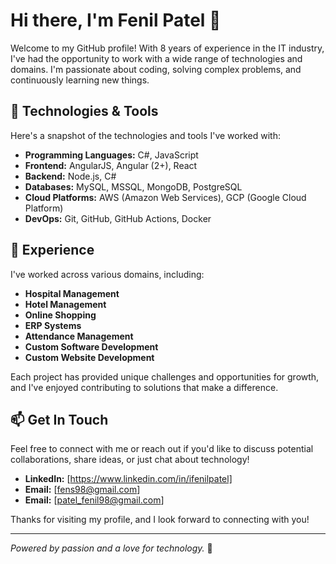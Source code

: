 # Hi there, I'm Fenil Patel 👋

Welcome to my GitHub profile! With 8 years of experience in the IT industry, I've had the opportunity to work with a wide range of technologies and domains. I'm passionate about coding, solving complex problems, and continuously learning new things.

## 🚀 Technologies & Tools

Here's a snapshot of the technologies and tools I've worked with:

- **Programming Languages:** C#, JavaScript
- **Frontend:** AngularJS, Angular (2+), React
- **Backend:** Node.js, C#
- **Databases:** MySQL, MSSQL, MongoDB, PostgreSQL
- **Cloud Platforms:** AWS (Amazon Web Services), GCP (Google Cloud Platform)
- **DevOps:** Git, GitHub, GitHub Actions, Docker

## 💼 Experience

I've worked across various domains, including:

- **Hospital Management**
- **Hotel Management**
- **Online Shopping**
- **ERP Systems**
- **Attendance Management**
- **Custom Software Development**
- **Custom Website Development**

Each project has provided unique challenges and opportunities for growth, and I've enjoyed contributing to solutions that make a difference.

## 📫 Get In Touch

Feel free to connect with me or reach out if you'd like to discuss potential collaborations, share ideas, or just chat about technology!

- **LinkedIn:** [https://www.linkedin.com/in/ifenilpatel]
- **Email:** [fens98@gmail.com]
- **Email:** [patel_fenil98@gmail.com]

Thanks for visiting my profile, and I look forward to connecting with you!

---

*Powered by passion and a love for technology.* 🚀

